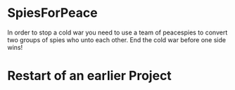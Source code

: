 # SpiesForPeace
In order to stop a cold war you need to use a team of peacespies to convert two groups of 
spies who unto each other. End the cold war before one side wins!

# Restart of an earlier Project
